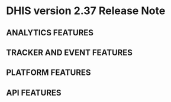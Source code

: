 # DHIS version 2.37 Release Note


## ANALYTICS FEATURES


## TRACKER AND EVENT FEATURES


## PLATFORM FEATURES


## API FEATURES

